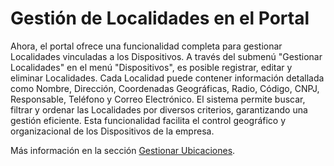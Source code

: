 # Gestión de Localidades en el Portal

Ahora, el portal ofrece una funcionalidad completa para gestionar Localidades vinculadas a los Dispositivos. A través del submenú "Gestionar Localidades" en el menú "Dispositivos", es posible registrar, editar y eliminar Localidades. Cada Localidad puede contener información detallada como Nombre, Dirección, Coordenadas Geográficas, Radio, Código, CNPJ, Responsable, Teléfono y Correo Electrónico. El sistema permite buscar, filtrar y ordenar las Localidades por diversos criterios, garantizando una gestión eficiente. Esta funcionalidad facilita el control geográfico y organizacional de los Dispositivos de la empresa.

Más información en la sección [Gestionar Ubicaciones](../../portal/dispositivos/gestionar-ubicaciones.md).
